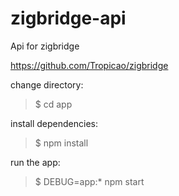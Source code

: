 # zigbridge-api
Api for zigbridge

https://github.com/Tropicao/zigbridge

change directory:
> $ cd app

install dependencies:
> $ npm install

run the app:
> $ DEBUG=app:* npm start
